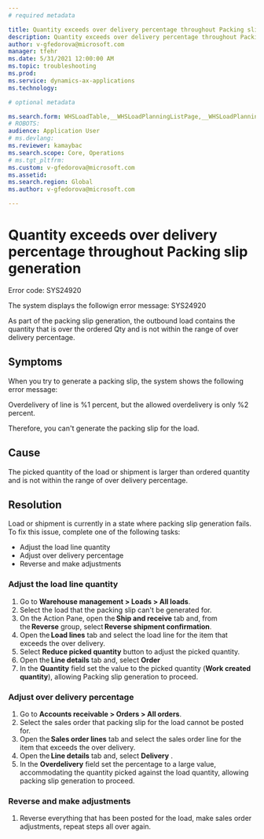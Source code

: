 ```yaml
---
# required metadata

title: Quantity exceeds over delivery percentage throughout Packing slip generation
description: Quantity exceeds over delivery percentage throughout Packing slip generation
author: v-gfedorova@microsoft.com
manager: tfehr
ms.date: 5/31/2021 12:00:00 AM
ms.topic: troubleshooting
ms.prod: 
ms.service: dynamics-ax-applications
ms.technology: 

# optional metadata

ms.search.form: WHSLoadTable,__WHSLoadPlanningListPage,__WHSLoadPlanningWorkbench
# ROBOTS: 
audience: Application User
# ms.devlang: 
ms.reviewer: kamaybac
ms.search.scope: Core, Operations
# ms.tgt_pltfrm: 
ms.custom: v-gfedorova@microsoft.com
ms.assetid: 
ms.search.region: Global
ms.author: v-gfedorova@microsoft.com

---
```


# Quantity exceeds over delivery percentage throughout Packing slip generation

Error code: SYS24920

The system displays the followign error message:
	SYS24920

As part of the packing slip generation, the outbound load contains the quantity that is over the ordered Qty and is not within the range of over delivery percentage.

## Symptoms
When you try to generate a packing slip, the system shows the following error message:

Overdelivery of line is %1 percent, but the allowed overdelivery is only %2 percent.

Therefore, you can't generate the packing slip for the load.

## Cause
The picked quantity of the load or shipment is larger than ordered quantity and is not within the range of over delivery percentage.

## Resolution
Load or shipment is currently in a state where packing slip generation fails. 
To fix this issue, complete one of the following tasks:
- Adjust the load line quantity 
- Adjust over delivery percentage
- Reverse and make adjustments
 
### Adjust the load line quantity  
1. Go to **Warehouse management \> Loads \> All loads**. 
1. Select the load that  the packing slip can't be generated for.
1. On the Action Pane, open the **Ship and receive** tab and, from the **Reverse** group, select **Reverse shipment confirmation**.
1. Open the **Load lines** tab and select the load line for the item that exceeds the over delivery.
1. Select **Reduce picked quantity** button to adjust the picked quantity.
1. Open the **Line details** tab and, select **Order** 
1. In the **Quantity** field set the value to the picked quantity (**Work created quantity**), allowing Packing slip generation to proceed. 
 
### Adjust over delivery percentage
1. Go to **Accounts receivable \> Orders \> All orders**. 
1. Select the sales order that packing slip for the load cannot be posted for.   
1. Open the **Sales order lines** tab and select the sales order line for the item that exceeds the over delivery.
1. Open the **Line details** tab and, select **Delivery** .
1. In the **Overdelivery** field set the percentage to a large value, accommodating the quantity picked against the load quantity, allowing packing slip generation to proceed. 

### Reverse and make adjustments
1. Reverse everything that has been posted for the load, make sales order adjustments, repeat steps all over again.



